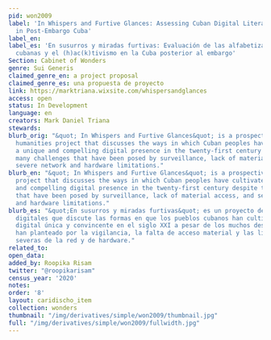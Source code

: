 ```yaml
---
pid: won2009
label: 'In Whispers and Furtive Glances: Assessing Cuban Digital Literacies and (H)ac(k)tivism
  in Post-Embargo Cuba'
label_en:
label_es: 'En susurros y miradas furtivas: Evaluación de las alfabetizaciones digitales
  cubanas y el (h)ac(k)tivismo en la Cuba posterior al embargo'
Section: Cabinet of Wonders
genre: Sui Generis
claimed_genre_en: a project proposal
claimed_genre_es: una propuesta de proyecto
link: https://marktriana.wixsite.com/whispersandglances
access: open
status: In Development
language: en
creators: Mark Daniel Triana
stewards:
blurb_orig: "&quot; In Whispers and Furtive Glances&quot; is a prospective digital
  humanities project that discusses the ways in which Cuban peoples have cultivated
  a unique and compelling digital presence in the twenty-first century despite the
  many challenges that have been posed by surveillance, lack of material access, and
  severe network and hardware limitations."
blurb_en: "&quot; In Whispers and Furtive Glances&quot; is a prospective digital humanities
  project that discusses the ways in which Cuban peoples have cultivated a unique
  and compelling digital presence in the twenty-first century despite the many challenges
  that have been posed by surveillance, lack of material access, and severe network
  and hardware limitations."
blurb_es: "&quot;En susurros y miradas furtivas&quot; es un proyecto de humanidades
  digitales que discute las formas en que los pueblos cubanos han cultivado una presencia
  digital única y convincente en el siglo XXI a pesar de los muchos desafíos que se
  han planteado por la vigilancia, la falta de acceso material y las limitaciones
  severas de la red y de hardware."
related_to:
open_data:
added_by: Roopika Risam
twitter: "@roopikarisam"
census_year: '2020'
notes:
order: '8'
layout: caridischo_item
collection: wonders
thumbnail: "/img/derivatives/simple/won2009/thumbnail.jpg"
full: "/img/derivatives/simple/won2009/fullwidth.jpg"
---
```

